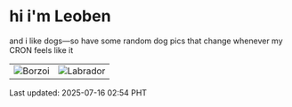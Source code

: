 # hi i'm Leoben

and i like dogs—so have some random dog pics that change whenever my CRON feels like it

|  |  |
|--------|----------|
| ![Borzoi](https://random-dog-vercel.vercel.app/api/random-borzoi?v=1752605680) | ![Labrador](https://random-dog-vercel.vercel.app/api/random-labrador?v=1752605680) |

Last updated: 2025-07-16 02:54 PHT
